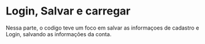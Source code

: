 # Login, Salvar e carregar
Nessa parte, o codigo teve um foco em salvar as informaçoes de cadastro e Login, salvando as informações da conta.
